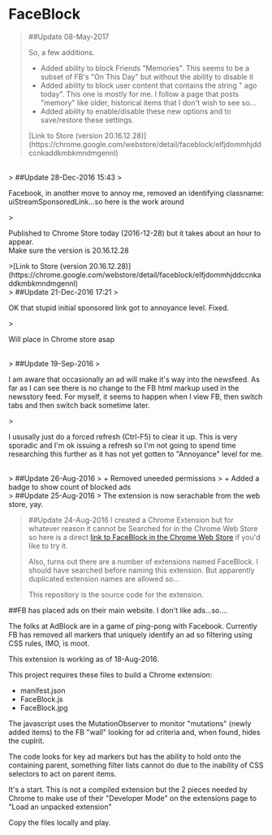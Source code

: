 # FaceBlock
> ##Update 08-May-2017
> <p>So, a few additions.</p>
> <ul>
> <li>Added ability to block Friends "Memories".  This seems to be a subset of FB's "On This Day" but without the ability to disable it</li>
> <li>Added ability to block user content that contains the string " ago today".  This one is mostly for me.  I follow a page that posts "memory" like older, historical items that I don't wish to see so...</li>
> <li>Added ability to enable/disable these new options and to save/restore these settings.</li>
> </ul>
>[Link to Store (version 20.16.12.28)](https://chrome.google.com/webstore/detail/faceblock/elfjdommhjddccnkaddkmbkmndmgennl)

<br />
> ##Update 28-Dec-2016 15:43
> <p>Facebook, in another move to annoy me, removed an identifying classname: uiStreamSponsoredLink...so here is the work around</p>
> <p>Published to Chrome Store today (2016-12-28) but it takes about an hour to appear. <br>Make sure the version is 20.16.12.28 </p>
>[Link to Store (version 20.16.12.28)](https://chrome.google.com/webstore/detail/faceblock/elfjdommhjddccnkaddkmbkmndmgennl)

<br />
> ##Update 21-Dec-2016 17:21
> <p>OK that stupid initial sponsored link got to annoyance level. Fixed.</p>
> <p>Will place in Chrome store asap</p>

<br />
> ##Update 19-Sep-2016
> <p>I am aware that occasionally an ad will make it's way into the newsfeed.  As far as I can see there is no change to the FB html markup used in the newsstory feed.  For myself, it seems to happen when I view FB, then switch tabs and then switch back sometime later. </p>
> <p>I ususally just do a forced refresh (Ctrl-F5) to clear it up.  This is very sporadic and I'm ok issuing a refresh so I'm not going to spend time researching this further as it has not yet gotten to "Annoyance" level for me.</p>

<br />
> ##Update 26-Aug-2016
> + Removed uneeded permissions
> + Added a badge to show count of blocked ads

<br />
> ##Update 25-Aug-2016
> The extension is now serachable from the web store, yay.

<br />

> ##Update 24-Aug-2016
> I created a Chrome Extension but for whatever reason it cannot be Searched for in the Chrome Web Store so here is a direct 
> [link to FaceBlock in the Chrome Web Store](https://chrome.google.com/webstore/detail/faceblock/elfjdommhjddccnkaddkmbkmndmgennl) if you'd like to try it.
>
> Also, turns out there are a number of extensions named FaceBlock.  I should have searched before naming this extension. 
> But apparently duplicated extension names are allowed so...
>
> This repository is the source code for the extension.

##FB has placed ads on their main website.  I don't like ads...so....

The folks at AdBlock are in a game of ping-pong with Facebook.
Currently FB has removed all markers that uniquely identify an ad so filtering using CSS rules, IMO, is moot.

This extension is working as of 18-Aug-2016.

This project requires these files to build a Chrome extension:
  * manifest.json
  * FaceBlock.js
  * FaceBlock.jpg
  
The javascript uses the MutationObserver to monitor "mutations" (newly added items) to the FB "wall" looking for ad criteria and, when found, hides the cuplrit.

The code looks for key ad markers but has the ability to hold onto the containing parent, something filter lists cannot do due to the inability of CSS selectors to act on parent items.

It's a start.
This is not a compiled extension but the 2 pieces needed by Chrome to make use of their "Developer Mode" on the extensions page to "Load an unpacked extension"

Copy the files locally and play.

